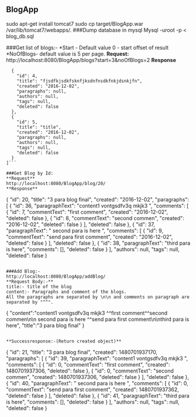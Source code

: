 ## BlogApp
sudo apt-get install tomcat7
sudo cp target/BlogApp.war /var/lib/tomcat7/webapps/.
###Dump database in mysql
Mysql -uroot -p < blog_db.sql

###Get list of blogs:- 
 *Start<Optional Parameter> - Default value 0 - start offset of result
 *NoOfBlogs<optional parameter>- default value is 5 per page.
**Request:**
http://localhost:8080/BlogApp/blogs?start=3&noOfBlogs=2
**Response**
```[
  {
    "id": 4,
    "title": "fjsdfkjsdkfsknfjksdnfnsdkfnkjdsnkjfn",
    "created": "2016-12-02",
    "paragraphs": null,
    "authors": null,
    "tags": null,
    "deleted": false
  },
  {
    "id": 5,
    "title": "title",
    "created": "2016-12-02",
    "paragraphs": null,
    "authors": null,
    "tags": null,
    "deleted": false
  }
]```

###Get Blog by Id:
**Request**
http://localhost:8080/BlogApp/blog/20/
**Response**
```
{
  "id": 20,
  "title": "3 para blog final",
  "created": "2016-12-02",
  "paragraphs": [
    {
      "id": 36,
      "paragraphText": "content1 vontgsdfv3q mkjk3 ",
      "comments": [
        {
          "id": 7,
          "commentText": "first comment",
          "created": "2016-12-02",
          "deleted": false
        },
        {
          "id": 8,
          "commentText": "second commen",
          "created": "2016-12-02",
          "deleted": false
        }
      ],
      "deleted": false
    },
    {
      "id": 37,
      "paragraphText": " second para is here ",
      "comments": [
        {
          "id": 9,
          "commentText": "send para first comment",
          "created": "2016-12-02",
          "deleted": false
        }
      ],
      "deleted": false
    },
    {
      "id": 38,
      "paragraphText": "third para is here",
      "comments": [],
      "deleted": false
    }
  ],
  "authors": null,
  "tags": null,
  "deleted": false
}
```

###Add Blog:-
http://localhost:8080/BlogApp/addBlog/
**Request Body:-**
title:- title of the blog
content:- Paragraphs and comment of the blogs.
All the paragraphs are separated by \n\n and comments on paragraph are separated by "^^".

```
{
"content":"content1 vontgsdfv3q mkjk3 ^^first comment^^second commen\n\n second para is here ^^send para first comment\n\nthird para is here",
"title":"3 para blog final"
}
```

**Successresponse:-(Return created object)**

```
{
  "id": 21,
  "title": "3 para blog final",
  "created": 1480701937170,
  "paragraphs": [
    {
      "id": 39,
      "paragraphText": "content1 vontgsdfv3q mkjk3 ",
      "comments": [
        {
          "id": 0,
          "commentText": "first comment",
          "created": 1480701937306,
          "deleted": false
        },
        {
          "id": 0,
          "commentText": "second commen",
          "created": 1480701937306,
          "deleted": false
        }
      ],
      "deleted": false
    },
    {
      "id": 40,
      "paragraphText": " second para is here ",
      "comments": [
        {
          "id": 0,
          "commentText": "send para first comment",
          "created": 1480701937362,
          "deleted": false
        }
      ],
      "deleted": false
    },
    {
      "id": 41,
      "paragraphText": "third para is here",
      "comments": [],
      "deleted": false
    }
  ],
  "authors": null,
  "tags": null,
  "deleted": false
}
```


